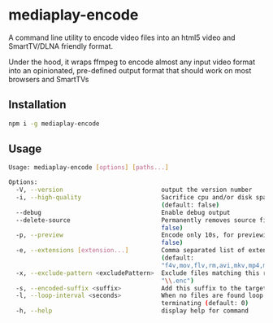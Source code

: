 mediaplay-encode
================

A command line utility to encode video files into an html5 video and SmartTV/DLNA friendly format.

Under the hood, it wraps ffmpeg to encode almost any input video format into an opinionated, pre-defined output
format that should work on most browsers and SmartTVs

Installation
------------

```bash
npm i -g mediaplay-encode
```

Usage
-----

```bash
Usage: mediaplay-encode [options] [paths...]

Options:
  -V, --version                           output the version number
  -i, --high-quality                      Sacrifice cpu and/or disk space to get better quality
                                          (default: false)
  --debug                                 Enable debug output
  --delete-source                         Permanently removes source file after encoding (default:
                                          false)
  -p, --preview                           Encode only 10s, for previewing the result (default:
                                          false)
  -e, --extensions [extension...]         Comma separated list of extensions to encode from
                                          (default:
                                          "f4v,mov,flv,rm,avi,mkv,mp4,m4v,wmv,mpeg,asf,divx,mpg")
  -x, --exclude-pattern <excludePattern>  Exclude files matching this regular expression (default:
                                          "\\.enc")
  -s, --encoded-suffix <suffix>           Add this suffix to the target file name (default: ".enc")
  -l, --loop-interval <seconds>           When no files are found loop every <seconds> instead of
                                          terminating (default: 0)
  -h, --help                              display help for command
```

